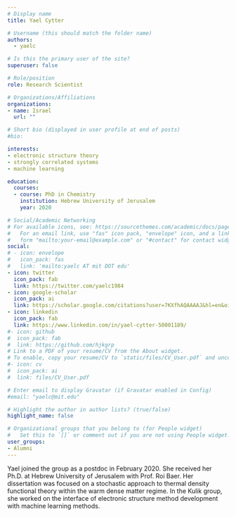 ```yaml
---
# Display name
title: Yael Cytter

# Username (this should match the folder name)
authors:
  - yaelc

# Is this the primary user of the site?
superuser: false

# Role/position
role: Research Scientist

# Organizations/Affiliations
organizations:
- name: Israel
  url: ""

# Short bio (displayed in user profile at end of posts)
#bio: 

interests:
- electronic structure theory 
- strongly correlated systems
- machine learning

education:
  courses:
  - course: PhD in Chemistry 
    institution: Hebrew University of Jerusalem
    year: 2020

# Social/Academic Networking
# For available icons, see: https://sourcethemes.com/academic/docs/page-builder/#icons
#   For an email link, use "fas" icon pack, "envelope" icon, and a link in the
#   form "mailto:your-email@example.com" or "#contact" for contact widget.
social:
# - icon: envelope
#   icon_pack: fas
#   link: 'mailto:yaelc AT mit DOT edu'
- icon: twitter
  icon_pack: fab
  link: https://twitter.com/yaelc1984
- icon: google-scholar
  icon_pack: ai
  link: https://scholar.google.com/citations?user=7KXfhAQAAAAJ&hl=en&oi=ao 
- icon: linkedin
  icon_pack: fab
  link: https://www.linkedin.com/in/yael-cytter-50001189/
#- icon: github
#  icon_pack: fab
#  link: https://github.com/hjkgrp
# Link to a PDF of your resume/CV from the About widget.
# To enable, copy your resume/CV to `static/files/CV_User.pdf` and uncomment the lines below.
#- icon: cv
#  icon_pack: ai
#  link: files/CV_User.pdf

# Enter email to display Gravatar (if Gravatar enabled in Config)
#email: "yaelc@mit.edu"

# Highlight the author in author lists? (true/false)
highlight_name: false

# Organizational groups that you belong to (for People widget)
#   Set this to `[]` or comment out if you are not using People widget.
user_groups:
- Alumni
---
```

Yael joined the group as a postdoc in February 2020. She received her Ph.D. at Hebrew University of Jerusalem with Prof. Roi Baer. Her dissertation was focused on a stochastic approach to thermal density functional theory within the warm dense matter regime. In the Kulik group, she worked on the interface of electronic structure method development with machine learning methods.
